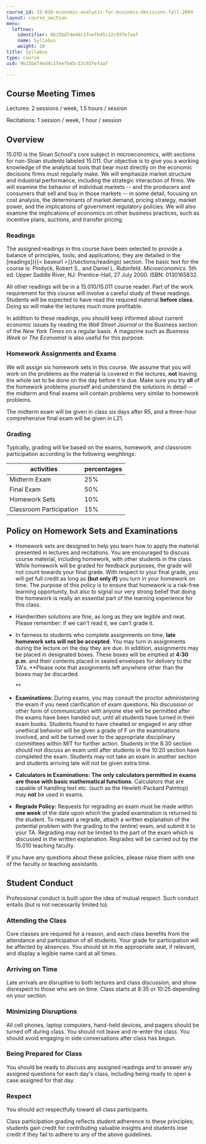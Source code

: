 ```yaml
---
course_id: 15-010-economic-analysis-for-business-decisions-fall-2004
layout: course_section
menu:
  leftnav:
    identifier: 9b15bd74ed4c1feefb45c12c93fefaaf
    name: Syllabus
    weight: 10
title: Syllabus
type: course
uid: 9b15bd74ed4c1feefb45c12c93fefaaf

---
```


Course Meeting Times
--------------------

Lectures: 2 sessions / week, 1.5 hours / session

Recitations: 1 session / week, 1 hour / session

Overview
--------

15.010 is the Sloan School's core subject in microeconomics, with sections for non-Sloan students labeled 15.011. Our objective is to give you a working knowledge of the analytical tools that bear most directly on the economic decisions firms must regularly make. We will emphasize market structure and industrial performance, including the strategic interaction of firms. We will examine the behavior of individual markets -- and the producers and consumers that sell and buy in those markets -- in some detail, focusing on cost analysis, the determinants of market demand, pricing strategy, market power, and the implications of government regulatory policies. We will also examine the implications of economics on other business practices, such as incentive plans, auctions, and transfer pricing.

### Readings

The assigned readings in this course have been selected to provide a balance of principles, tools, and applications; they are detailed in the [readings]({{< baseurl >}}/sections/readings) section. The basic text for the course is: Pindyck, Robert S., and Daniel L. Rubinfeld. _Microeconomics._ 5th ed. Upper Saddle River, NJ: Prentice-Hall, 27 July 2000. ISBN: 0130165832.

All other readings will be in a 15.010/15.011 course reader. Part of the work requirement for this course will involve a careful study of these readings. Students will be expected to have read the required material **before class**. Doing so will make the lectures much more profitable.

In addition to these readings, you should keep informed about current economic issues by reading the _Wall Street Journal_ or the Business section of the _New York Times_ on a regular basis. A magazine such as _Business Week_ or _The Economist_ is also useful for this purpose.

### Homework Assignments and Exams

We will assign six homework sets in this course. We assume that you will work on the problems as the material is covered in the lectures, **not** leaving the whole set to be done on the day before it is due. Make sure you try **all** of the homework problems yourself and understand the solutions in detail -- the midterm and final exams will contain problems very similar to homework problems.

The midterm exam will be given in class six days after R5, and a three-hour comprehensive final exam will be given in L21.

### Grading

Typically, grading will be based on the exams, homework, and classroom participation according to the following weightings:

| activities | percentages |
| --- | --- |
| Midterm Exam | 25% |
| Final Exam | 50% |
| Homework Sets | 10% |
| Classroom Participation | 15% 

Policy on Homework Sets and Examinations
----------------------------------------

*   Homework sets are designed to help you learn how to apply the material presented in lectures and recitations. You are encouraged to discuss course material, including homework, with other students in the class. While homework will be graded for feedback purposes, the grade will not count towards your final grade. With respect to your final grade, you will get full credit as long as **(but only if)** you turn in your homework on time. The purpose of this policy is to ensure that homework is a risk-free learning opportunity, but also to signal our very strong belief that doing the homework is really an essential part of the learning experience for this class.  
      
    
*   Handwritten solutions are fine, as long as they are legible and neat. Please remember: if we can't read it, we can't grade it.  
      
    
*   In fairness to students who complete assignments on time, **late homework sets will not be accepted**. You may turn in assignments during the lecture on the day they are due. In addition, assignments may be placed in designated boxes. These boxes will be emptied at **4:30 p.m.** and their contents placed in sealed envelopes for delivery to the TA's. **Please note that assignments left anywhere other than the boxes may be discarded.  
      
    **
*   **Examinations:** During exams, you may consult the proctor administering the exam if you need clarification of exam questions. No discussion or other form of communication with anyone else will be permitted after the exams have been handed out, until all students have turned in their exam books. Students found to have cheated or engaged in any other unethical behavior will be given a grade of F on the examinations involved, and will be turned over to the appropriate disciplinary committees within MIT for further action. Students in the 8:30 section should not discuss an exam until after students in the 10:20 section have completed the exam. Students may not take an exam in another section and students arriving late will not be given extra time.  
      
    
*   **Calculators in Examinations:** **The only calculators permitted in exams are those with basic mathematical functions**. Calculators that are capable of handling text etc. (such as the Hewlett-Packard Palmtop) may **not** be used in exams.  
      
    
*   **Regrade Policy:** Requests for regrading an exam must be made within **one week** of the date upon which the graded examination is returned to the student. To request a regrade, attach a written explanation of the potential problem with the grading to the (entire) exam, and submit it to your TA. Regrading may not be limited to the part of the exam which is discussed in the written explanation. Regrades will be carried out by the 15.010 teaching faculty.

If you have any questions about these policies, please raise them with one of the faculty or teaching assistants.

Student Conduct
---------------

Professional conduct is built upon the idea of mutual respect. Such conduct entails (but is not necessarily limited to):

### Attending the Class

Core classes are required for a reason, and each class benefits from the attendance and participation of all students. Your grade for participation will be affected by absences. You should sit in the appropriate seat, if relevant, and display a legible name card at all times.

### Arriving on Time

Late arrivals are disruptive to both lectures and class discussion, and show disrespect to those who are on time. Class starts at 8:35 or 10:25 depending on your section.

### Minimizing Disruptions

All cell phones, laptop computers, hand-held devices, and pagers should be turned off during class. You should not leave and re-enter the class. You should avoid engaging in side conversations after class has begun.

### Being Prepared for Class

You should be ready to discuss any assigned readings and to answer any assigned questions for each day's class, including being ready to open a case assigned for that day.

### Respect

You should act respectfully toward all class participants.

Class participation grading reflects student adherence to these principles; students gain credit for contributing valuable insights and students lose credit if they fail to adhere to any of the above guidelines.